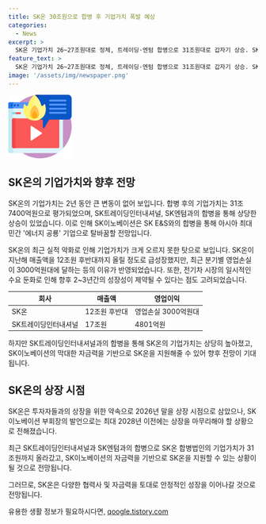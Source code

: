 ```yaml
---
title: SK온 30조원으로 합병 후 기업가치 폭발 예상
categories:
  - News
excerpt: >
  SK온 기업가치 26~27조원대로 정체, 트레이딩·엔텀 합병으로 31조원대로 갑자기 상승. SK E&S와 합병 예상으로 자금력 강화. 2년간 거의 그대로였던 기업가치, 성장성 제약 우려. SK트레이딩인터내셔널과 SK엔텀의 알짜회사로 인한 합병 찬성. 2026년 말 상장 예정. SK이노베이션의 자금력을 통한 SK온 지원 예상. SK이노베이션과의 합병으로 미래 전망 기대.
feature_text: >
  SK온 기업가치 26~27조원대로 정체, 트레이딩·엔텀 합병으로 31조원대로 갑자기 상승. SK E&S와 합병 예상으로 자금력 강화. 2년간 거의 그대로였던 기업가치, 성장성 제약 우려. SK트레이딩인터내셔널과 SK엔텀의 알짜회사로 인한 합병 찬성. 2026년 말 상장 예정. SK이노베이션의 자금력을 통한 SK온 지원 예상. SK이노베이션과의 합병으로 미래 전망 기대.
image: '/assets/img/newspaper.png'
---
```


<p><img src="/assets/img/news.png" alt="rentncar 속보" /></p>

<h2 data-ke-size="size26">SK온의 기업가치와 향후 전망</h2>

<p>SK온의 기업가치는 2년 동안 큰 변동이 없어 보입니다. 합병 후의 기업가치는 31조7400억원으로 평가되었으며, SK트레이딩인터내셔널, SK엔텀과의 합병을 통해 상당한 상승이 있었습니다. 이로 인해 SK이노베이션은 SK E&amp;S와의 합병을 통해 아시아 최대 민간 '에너지 공룡' 기업으로 탈바꿈할 전망입니다.</p>

<p data-ke-size="size16">SK온의 최근 실적 악화로 인해 기업가치가 크게 오르지 못한 탓으로 보입니다. SK온이 지난해 매출액을 12조원 후반대까지 올릴 정도로 급성장했지만, 최근 분기별 영업손실이 3000억원대에 달하는 등의 이유가 반영되었습니다. 또한, 전기차 시장의 일시적인 수요 둔화로 인해 향후 2~3년간의 성장성이 제약될 수 있다는 점도 고려되었습니다.</p>

<table>
<thead>
<tr>
<th>회사</th>
<th>매출액</th>
<th>영업이익</th>
</tr>
</thead>
<tbody>
<tr>
<td>SK온</td>
<td>12조원 후반대</td>
<td>영업손실 3000억원대</td>
</tr>
<tr>
<td>SK트레이딩인터내셔널</td>
<td>17조원</td>
<td>4801억원</td>
</tr>
</tbody>
</table>

<p data-ke-size="size16">하지만 SK트레이딩인터내셔널과의 합병을 통해 SK온의 기업가치는 상당히 높아졌고, SK이노베이션의 막대한 자금력을 기반으로 SK온을 지원해줄 수 있어 향후 전망이 기대됩니다.</p>

<h2 data-ke-size="size26">SK온의 상장 시점</h2>

<p>SK온은 투자자들과의 상장을 위한 약속으로 2026년 말을 상장 시점으로 삼았으나, SK이노베이션 부회장의 발언으로는 최대 2028년 이전에는 상장을 마무리해야 할 상황으로 전해졌습니다.</p>

<p data-ke-size="size16">최근 SK트레이딩인터내셔널과 SK엔텀과의 합병으로 SK온 합병법인의 기업가치가 31조원까지 올라갔고, SK이노베이션의 자금력을 기반으로 SK온을 지원할 수 있는 상황이 될 것으로 전망됩니다.</p>

<p>그러므로, SK온은 다양한 협력사 및 자금력을 토대로 안정적인 성장을 이어나갈 것으로 전망됩니다.</p>
유용한 생활 정보가 필요하시다면, <a href="https://qoogle.tistory.com" rel="dofollow">qoogle.tistory.com</a>


